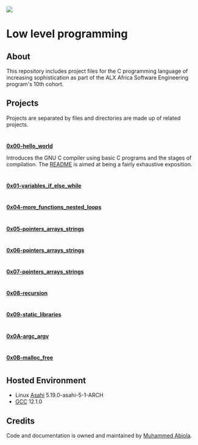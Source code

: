 <img src="https://i.imgur.com/lrNDt5h.jpg" />

# Low level programming  

## About

This repository includes project files for the C programming language of increasing
sophistication as part of the ALX Africa Software Engineering program's 10th cohort.

## Projects

Projects are separated by files and directories are made up of related projects.

#

**[0x00-hello_world](0x00-hello_world)**

Introduces the GNU C compiler using basic C programs and the stages of compilation.
The [README](https://github.com/msrspsr/alx-low_level_programming/blob/main/0x00-hello_world/README.md) is aimed at being a fairly exhaustive exposition.

#

**[0x01-variables_if_else_while](0x01-variables_if_else_while)**

#
  
**[0x04-more_functions_nested_loops](0x04-more_functions_nested_loops)**

#

**[0x05-pointers_arrays_strings](0x05-pointers_arrays_strings)**

#

**[0x06-pointers_arrays_strings](0x06-pointers_arrays_strings)**

#

**[0x07-pointers_arrays_strings](0x07-pointers_arrays_strings)**

#

**[0x08-recursion](0x08-recursion)**

#

**[0x09-static_libraries](0x09-static_libraries)**

#

**[0x0A-argc_argv](0x0A-argc_argv)**

#

**[0x0B-malloc_free](0x0B-malloc_free)**

#

## Hosted Environment

* Linux [Asahi](https://asahilinux.org) 5.19.0-asahi-5-1-ARCH
* [GCC](https://gcc.gnu.org) 12.1.0

## Credits

Code and documentation is owned and maintained by [Muhammed Abiola](https://mabiola.net).
